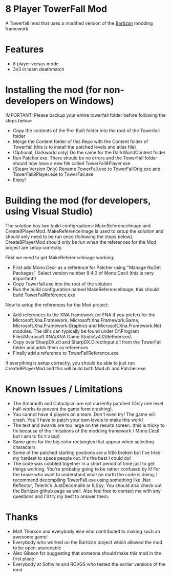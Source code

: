 # 8 Player TowerFall Mod 

A Towerfall mod that uses a modified version of the [Bartizan](https://github.com/Kha/Bartizan) modding framework. 

# Features
* 8 player versus mode
* 3v3 in team deathmatch

# Installing the mod (for non-developers on Windows)
IMPORTANT: Please backup your entire towerfall folder before following the steps below:
* Copy the contents of the Pre-Built folder into the root of the Towerfall folder
* Merge the Content folder of this Repo with the Content folder of Towerfall (this is to install the patched levels and atlas file)
* (Optional, Darkworld only) Do the same for the DarkWorldContent folder
* Run Patcher.exe. There should be no errors and the TowerFall folder should now have a new file called TowerFall8Player.exe
* (Steam Version Only) Rename TowerFall.exe to TowerFallOrig.exe and TowerFall8Player.exe to TowerFall.exe
* Enjoy!

# Building the mod (for developers, using Visual Studio)
The solution has two build configruations: MakeReferenceImage and Create8PlayerMod. MakeReferenceImage is used to setup the solution and should only need to be run once (following the steps below). Create8PlayerMod should only be run when the references for the Mod project are setup correctly.

First we need to get MakeReferenceImage working:
* First add Mono.Cecil as a reference for Patcher using "Manage NuGet Packages". Select version number 9.4.0 of Mono.Cecil (this is very important!)
* Copy Towerfall.exe into the root of the solution
* Run the build configuration named MakeReferenceImage, this should build TowerFallReference.exe

Now to setup the references for the Mod project:
* Add references to the XNA framework (or FNA if you prefer) for the Microsoft.Xna.Framework, Microsoft.Xna.Framework.Game, Microsoft.Xna.Framework.Graphics and Microsoft.Xna.Framework.Net modules. The dll's can typically be found under C:\Program Files\Microsoft XNA\XNA Game Studio\v4.0\References\
* Copy over SharpDX.dll and SharpDX.DirectInput.dll from the TowerFall folder and adds them as references
* Finally add a reference to TowerFallReference.exe 

If everything is setup correctly, you should be able to just run Create8PlayerMod and this will build both Mod.dll and Patcher.exe

# Known Issues / Limitations
* The Amaranth and Cataclysm are not currently patched (Only one level half-works to prevent the game form crashing).
* You cannot have 4 players on a team. Don't even try! The game will crash. You'll have to patch your own levels to make this work!
* The text and awards are too large on the results screen. (this is tricky to fix because of the limitations of the modding framework / Mono.Cecil but I aim to fix it asap)
* Same goes for the big color rectangles that appear when selecting characters
* Some of the patched starting positions are a little broken but I've tried my hardest to space people out. It's the best I could do!
* The code was cobbled together in a short period of time just to get things working. You're probably going to be rather confused by it! For the brave who want to understand what on earth the code is doing, I recommend decompiling TowerFall.exe using something like .Net Reflector, Telerik's JustDecompile or ILSpy. You should also check out the Bartizan github page as well. Also feel free to contact me with any questions and I'll try my best to answer them.

# Thanks
* Matt Thorson and everybody else who contributed to making such an awesome game!
* Everybody who worked on the Bartizan project which allowed the mod to be open-sourceable
* Alec Gibson for suggesting that someone should make this mod in the first place
* Everybody at Softwire and RCVGS who tested the earlier versions of the mod